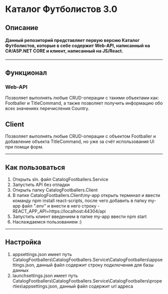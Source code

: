 # Каталог Футболистов 3.0
## Описание

#### Данный репозиторий представляет первую версию Каталог Футболистов, которые в себе содержит Web-API, написанный на C#/ASP.NET CORE и клиент, написанный на JS/React.
___

## Функционал

### Web-API

Позволяет выполнять любые CRUD-операции с такими объектами как: Footballer и TitleCommand, а также позволяет получить информацию обо всех значениях перечисления Country.

## Client

Позволяет выполнять любые CRUD-операции с объектом Footballer и добавление объекта TitleCommand, но уже за счёт использования UI при помщи форм. 
___
## Как пользоваться

1. Открыть sln. файл CatalogFootballers.Service
2. Запустить API без отладки
3. Открыть папку CatalogFootballers.Client
4. В папке CatalogFootballers.Client\my-app открыть терминал и ввести команду npm install react-scripts, после чего добавить в папку my-app файл ".env" и внести в него строку - REACT_APP_API=https://localhost:44304/api
5. Запустить клиент введением в папке my-app ввести npm start
6. Наслаждаемся пользованием :)
___
## Настройка

1. appsettings.json имеет путь CatalogFootballers\CatalogFootballers.Service\CatalogFootballers\appsettings.json, данный файл содержит строку подключения для базы данных
2. launchsettings.json имеет путь CatalogFootballers\CatalogFootballers.Service\CatalogFootballers\properties\appsettings.json, данный файл содержит url адреса
